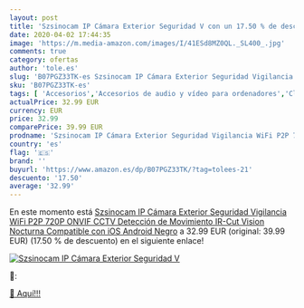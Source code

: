```yaml
---
layout: post
title: 'Szsinocam IP Cámara Exterior Seguridad V con un 17.50 % de descuento'
date: 2020-04-02 17:44:35
image: 'https://m.media-amazon.com/images/I/41ESd8MZ0QL._SL400_.jpg'
comments: true
category: ofertas
author: 'tole.es'
slug: 'B07PGZ33TK-es Szsinocam IP Cámara Exterior Seguridad Vigilancia WiFi P2P...'
sku: 'B07PGZ33TK-es'
tags: [ 'Accesorios','Accesorios de audio y vídeo para ordenadores','Clientes de streaming','Dispositivos para el streaming','Electrónica','Equipos de audio y Hi-Fi','Informática','Smartwatches','Tablets','Tecnología para vestir','Webcams y telefonía VoIP','android', ]
actualPrice: 32.99 EUR
currency: EUR
price: 32.99
comparePrice: 39.99 EUR
prodname: 'Szsinocam IP Cámara Exterior Seguridad Vigilancia WiFi P2P 720P ONVIF CCTV  Detección de Movimiento  IR-Cut Vision Nocturna  Compatible con iOS  Android  Negro'
country: 'es'
flag: '🇪🇸'
brand: ''
buyurl: 'https://www.amazon.es/dp/B07PGZ33TK/?tag=tolees-21'
descuento: '17.50'
average: '32.99'
---
```


En este momento está [Szsinocam IP Cámara Exterior Seguridad Vigilancia WiFi P2P 720P ONVIF CCTV  Detección de Movimiento  IR-Cut Vision Nocturna  Compatible con iOS  Android  Negro](https://www.amazon.es/dp/B07PGZ33TK/?tag=tolees-21) a 32.99 EUR (original: 39.99 EUR) (17.50 %  de descuento) en el siguiente enlace!

[![Szsinocam IP Cámara Exterior Seguridad V](https://m.media-amazon.com/images/I/41ESd8MZ0QL._SL400_.jpg)](https://www.amazon.es/dp/B07PGZ33TK/?tag=tolees-21)

🔎:


[🛒 Aquí!!!](https://www.amazon.es/dp/B07PGZ33TK/?tag=tolees-21)
